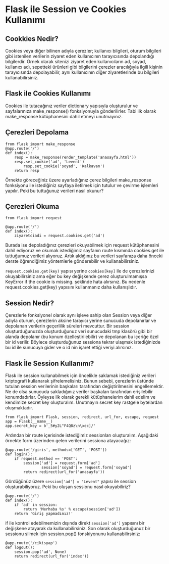# Flask ile Session ve Cookies Kullanımı

## Cookkies Nedir?

Cookies veya diğer bilinen adıyla çerezler; kullanıcı bilgileri, oturum bilgileri gibi istenilen verilerin ziyaret eden kullanıcının tarayıcısında depolandığı bilgilerdir. Örnek olarak sitenizi ziyaret eden kullanıcıların ad, soyad, kullanıcı adı, sepetteki ürünleri gibi bilgilerini çerezler aracılığıyla ilgili kişinin tarayıcısında depolayabilir, aynı kullanıcının diğer ziyaretlerinde bu bilgileri kullanabilirsiniz. 

## Flask ile Cookies Kullanımı

Cookies ile tutacağınız veriler dictionary yapısıyla oluşturulur ve sayfalarınıza make_response() fonksiyonuyla gönderilirler. Tabi ilk olarak make_response kütüphanesini dahil etmeyi unutmayınız.

## Çerezleri Depolama

```
from flask import make_response
@app.route('/')
def index():
    resp = make_response(render_template('anasayfa.html'))
    resp.set_cookie('ad', 'Levent')
        resp.set_cookie('soyad', 'Kalkavan')
    return resp
```
Örnekte göreceğiniz üzere ayarladığınız çerez bilgileri make_response fonksiyonu ile istediğiniz sayfaya iletilmek için tutulur ve çevirme işlemleri yapılır. Peki bu tuttuğunuz verileri nasıl okunur?

## Çerezleri Okuma
```
from flask import request

@app.route('/')
def index():
    ziyaretciadi = request.cookies.get('ad')
```

Burada ise depoladığınız çerezleri okuyabilmek için request kütüphanesini dahil ediyoruz ve okumak istediğimiz sayfanın route kısmında cookies.get ile tuttuğumuz verileri alıyoruz. Artık aldığınız bu verileri sayfanıza daha önceki derste öğrendiğimiz yöntemlerle gönderebilir ve kullanabilirsiniz.

```request.cookies.get(key)``` yapısı yerine ```cookies[key]``` ile de çerezlerinizi okuyabilirsiniz ama eğer bu key değişkende çerez oluşturulmamışsa KeyError if the cookie is missing. şeklinde hata alırsınız. Bu nedenle request.cookies.get(key) yapısını kullanmanız daha kullanışlıdır.

## Session Nedir?

Çerezlerle fonksiyonel olarak aynı işleve sahip olan Session veya diğer adıyla oturum, çerezlerin aksine tarayıcı yerine sunucuda depolanırlar ve depolanan verilerin geçerlilik süreleri mevcuttur. Bir session oluşturduğunuzda oluşturduğunuz veri sunucudaki tmp klasörü gibi bir alanda depolanır (bu konum özelleştirilebilir) ve depolanan bu içeriğe özel bir id verilir. Böylece oluşturduğunuz sessiona tekrar ulaşmak istediğinizde bu id ile sunucuya gider ve o id nin işaret ettiği veriyi alırsınız.

## Flask İle Session Kullanımı?

Flask ile session kullanabilmek için öncelikle saklamak istediğiniz verileri kriptografi kullanarak şifrelemelisiniz. Bunun sebebi, çerezlerin üstünde tutulan session verilerinin başkaları tarafından değiştirilmesini engellemektir. Ne de olsa sunucuda sakladığınız veriler başkaları tarafından erişilebilir konumdadırlar. Öyleyse ilk olarak gerekli kütüphanelerim dahil edelim ve kendimize secret key oluşturalım. Unutmayın secret key rastgele bytelardan oluşmaktadır.

```
from flask import Flask, session, redirect, url_for, escape, request
app = Flask(__name__)
app.secret_key = b'_5#y2L"F4Q8z\n\xec]/'
```

Ardından bir route içerisinde istediğimiz sessionları oluşturalım. Aşağıdaki örnekte form üzerinden gelen verilerini sessiona atayacağız:

```
@app.route('/giris', methods=['GET', 'POST'])
def login():
    if request.method == 'POST':
        session['ad'] = request.form['ad']
                session['soyad'] = request.form['soyad']
        return redirect(url_for('anasayfa'))
```

Gördüğünüz üzere ```session['ad'] = "Levent"``` yapısı ile session oluşturabiliyoruz. Peki bu oluşan sessionu nasıl okuyabiliriz?

```
@app.route('/')
def index():
    if 'ad' in session:
        return 'Merhaba %s' % escape(session['ad'])
    return 'Giriş yapmadınız!'
```
if ile kontrol edebilmemizin dışında direkt ```session['ad']``` yapısını bir değişkene atayarak da kullanabilirsiniz. Son olarak oluşturduğunuz bir sessionu silmek için session.pop() fonskiyonunu kullanabilirsiniz:

```
@app.route('/cikisyap')
def logout():
    session.pop('ad', None)
    return redirect(url_for('index'))
```



